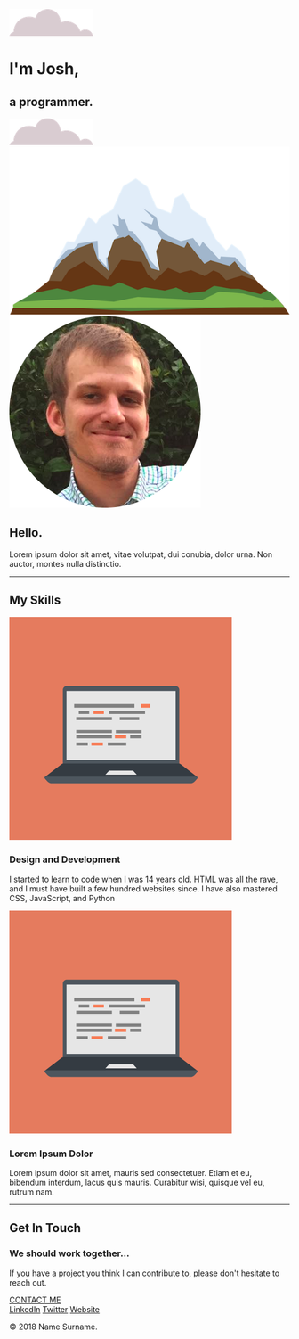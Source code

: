 <html lang="en" dir="ltr">

<head>
  <meta charset="utf-8">
  <title>Josh Bruton</title>
  <link rel="stylesheet" href="css/styles.css">
  <link rel="icon" href="favicon.ico">
  <link rel="preconnect" href="https://fonts.googleapis.com">
  <link rel="preconnect" href="https://fonts.gstatic.com" crossorigin>
  <link href="https://fonts.googleapis.com/css2?family=Merriweather&family=Montserrat&family=Sacramento&display=swap" rel="stylesheet">
</head>
<body>
  <div class="top-container">
    <img class="top-cloud" src="images/cloud.png" alt="cloud-img">
    <h1>I'm Josh,</h1>
    <h2>a <span class="pro">pro</span>grammer.</h2>
    <img class="bottom-cloud" src="images/cloud.png" alt="cloud-img">
    <img class="mountain" src="images/mountain.png" alt="mountain-img">
  </div>

  <div class="middle-container">
    <div class="profile">
      <img src="images/profile.png" alt="flaticon.com img">
      <h2>Hello.</h2>
      <p>Lorem ipsum dolor sit amet, vitae volutpat, dui conubia, dolor urna. Non auctor, montes nulla distinctio.</p>
    </div>
    <hr>
    <div class="skills">
      <h2>My Skills</h2>
      <div class="skill-row">
        <img class="computer-img" src="images/computer.png" alt="computer">
        <h3>Design and Development</h3>
        <p>I started to learn to code when I was 14 years old. HTML was all the rave, and I must have built a few hundred websites since. I have also mastered CSS, JavaScript, and Python</p>
      </div>
      <div class="skill-row">
        <img class="second-img" src="images/computer.png" alt="computer-img">
        <h3>Lorem Ipsum Dolor</h3>
        <p class="second_skill_desc">Lorem ipsum dolor sit amet, mauris sed consectetuer. Etiam et eu, bibendum interdum, lacus quis mauris. Curabitur wisi, quisque vel eu, rutrum nam.</p>
      </div>
    </div>
    <hr>
    <div class="contact-me">
      <h2>Get In Touch</h 2>
      <h3>We should work together...</h3>
      <p>If you have a project you think I can contribute to, please don't
        hesitate to reach out. </p>
      <a class="btn" href="mailto:brudev@mailfence.com">CONTACT ME</a>
    </div>
  </div>


  <div class="bottom-container">
    <a class="footer-link" href="https://www.linkedin.com/">LinkedIn</a>
    <a class="footer-link" href="https://twitter.com/">Twitter</a>
    <a class="footer-link" href="https://www.appbrewery.co/">Website</a>
    <p>© 2018 Name Surname.</p>
  </div>


</body>
</html>
